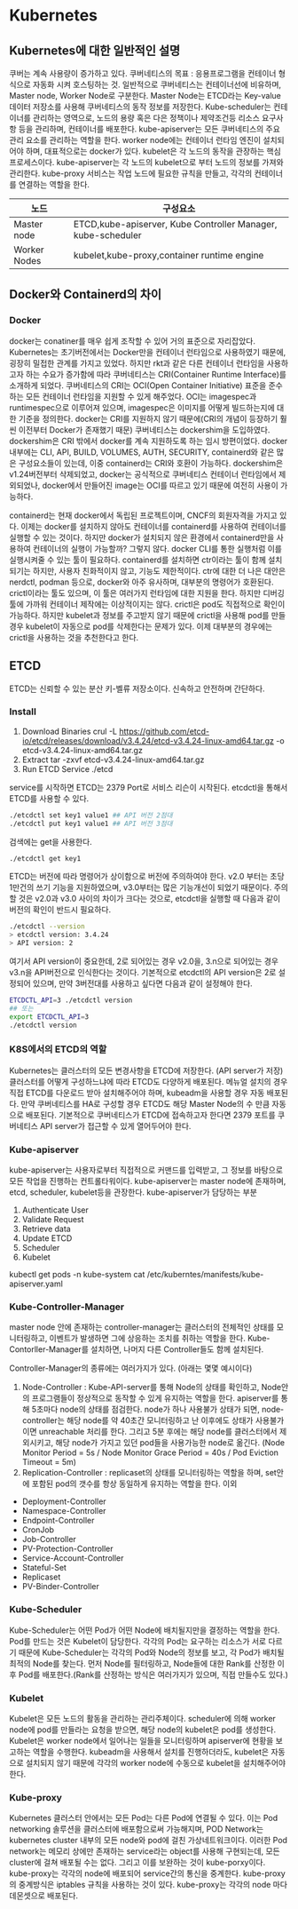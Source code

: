 # Kubernetes
## Kubernetes에 대한 일반적인 설명
쿠버는 계속 사용량이 증가하고 있다.
쿠버네티스의 목표 : 응용프로그램을 컨테이너 형식으로 자동화 시켜 호스팅하는 것.
일반적으로 쿠버네티스는 컨테이너선에 비유하며, Master node, Worker Node로 구분한다.
Master Node는 ETCD라는 Key-value 데이터 저장소를 사용해 쿠버네티스의 동작 정보를 저장한다.
Kube-scheduler는 컨테이너를 관리하는 영역으로, 노드의 용량 혹은 다은 정책이나 제약조건등 리소스 요구사항 등을 관리하며, 컨테이너를 배포한다.
kube-apiserver는 모든 쿠버네티스의 주요 관리 요소를 관리하는 역할을 한다.
worker node에는 컨테이너 런타임 엔진이 설치되어야 하며, 대표적으로는 docker가 있다.
kubelet은 각 노드의 동작을 관장하는 핵심 프로세스이다. kube-apiserver는 각 노드의 kubelet으로 부터 노드의 정보를 가져와 관리한다.
kube-proxy 서비스는 작업 노드에 필요한 규칙을 만들고, 각각의 컨테이너를 연결하는 역할을 한다.

노드|구성요소
-|-
Master node|ETCD,kube-apiserver, Kube Controller Manager, kube-scheduler
Worker Nodes|kubelet,kube-proxy,container runtime engine

## Docker와 Containerd의 차이
### Docker
docker는 conatiner를 매우 쉽게 조작할 수 있어 거의 표준으로 자리잡았다.
Kubernetes는 초기버전에서는 Docker만을 컨테이너 런타임으로 사용하였기 때문에, 굉장히 밀접한 관계를 가지고 있었다.
하지만 rkt과 같은 다른 컨테이너 런타임을 사용하고자 하는 수요가 증가함에 따라 쿠버네티스는 CRI(Container Runtime Interface)를 소개하게 되었다.
쿠버네티스의 CRI는 OCI(Open Container Initiative) 표준을 준수하는 모든 컨테이너 런타임을 지원할 수 있게 해주었다.
OCI는 imagespec과 runtimespec으로 이루어져 있으며, imagespec은 이미지를 어떻게 빌드하는지에 대한 기준을 정의한다.
docker는 CRI를 지원하지 않기 때문에(CRI의 개념이 등장하기 훨씬 이전부터 Docker가 존재했기 때문) 쿠버네티스는 dockershim을 도입하였다.
dockershim은 CRI 밖에서 docker를 계속 지원하도록 하는 임시 방편이었다.
docker 내부에는 CLI, API, BUILD, VOLUMES, AUTH, SECURITY, containerd와 같은 많은 구성요소들이 있는데, 이중 containerd는 CRI와 호환이 가능하다.
dockershim은 v1.24버전부터 삭제되었고, docker는 공식적으로 쿠버네티스 컨테이너 런타임에서 제외되었나, docker에서 만들어진 image는 OCI를 따르고 있기 때문에 여전히 사용이 가능하다.

containerd는 현재 docker에서 독립된 프로젝트이며, CNCF의 회원자격을 가지고 있다.
이제는 docker를 설치하지 않아도 컨테이너를 containerd를 사용하여 컨테이너를 실행할 수 있는 것이다.
하지만 docker가 설치되지 않은 환경에서 containerd만을 사용하여 컨테이너의 실행이 가능할까?
그렇지 않다. docker CLI를 통한 실행처럼 이를 실행시켜줄 수 있는 툴이 필요하다.
containerd를 설치하면 ctr이라는 툴이 함께 설치되기는 하지만, 사용자 친화적이지 않고, 기능도 제한적이다.
ctr에 대한 더 나은 대안은 nerdctl, podman 등으로, docker와 아주 유사하며, 대부분의 명령어가 호환된다.
crictl이라는 툴도 있으며, 이 툴은 여러가지 런타임에 대한 지원을 한다. 하지만 디버깅툴에 가까워 컨테이너 제작에는 이상적이지는 않다.
crictl은 pod도 직접적으로 확인이 가능하다. 하지만 kubelet과 정보를 주고받지 않기 때문에 crictl을 사용해 pod를 만들경우 kubelet이 자동으로 pod를 삭제한다는 문제가 있다.
이제 대부분의 경우에는 crictl을 사용하는 것을 추천한다고 한다.

## ETCD
ETCD는 신뢰할 수 있는 분산 키-벨류 저장소이다.
신속하고 안전하며 간단하다.
### Install
1. Download Binaries
   crul -L https://github.com/etcd-io/etcd/releases/download/v3.4.24/etcd-v3.4.24-linux-amd64.tar.gz -o etcd-v3.4.24-linux-amd64.tar.gz
2. Extract
   tar -zxvf etcd-v3.4.24-linux-amd64.tar.gz
3. Run ETCD Service
   ./etcd

service를 시작하면 ETCD는 2379 Port로 서비스 리슨이 시작된다.
etcdctl을 통해서 ETCD를 사용할 수 있다.
```bash
./etcdctl set key1 value1 ## API 버전 2점대
./etcdctl put key1 value1 ## API 버전 3점대
```
검색에는 get을 사용한다.
```bash
./etcdctl get key1
```
ETCD는 버전에 따라 명령어가 상이함으로 버전에 주의하여야 한다.
v2.0 부터는 초당 1만건의 쓰기 기능을 지원하였으며, v3.0부터는 많은 기능개선이 되었기 때문이다.
주의할 것은 v2.0과 v3.0 사이의 차이가 크다는 것으로, etcdctl을 실행할 때 다음과 같이 버전의 확인이 반드시 필요하다.
```bash
./etcdctl --version
> etcdctl version: 3.4.24
> API version: 2
```
여기서 API version이 중요한데, 2로 되어있는 경우 v2.0을, 3.n으로 되어있는 경우 v3.n을 API버전으로 인식한다는 것이다.
기본적으로 etcdctl의 API version은 2로 설정되어 있으며, 만약 3버전대를 사용하고 싶다면 다음과 같이 설정해야 한다.
```bash
ETCDCTL_API=3 ./etcdctl version
## 또는
export ETCDCTL_API=3
./etcdctl version
```

### K8S에서의 ETCD의 역할
Kubernetes는 클러스터의 모든 변경사항을 ETCD에 저장한다. (API server가 저장)
클러스터를 어떻게 구성하느냐에 따라 ETCD도 다양하게 배포된다.
메뉴얼 설치의 경우 직접 ETCD를 다운로드 받아 설치해주어야 하며, kubeadm을 사용할 경우 자동 배포된다.
만약 쿠버네티스를 HA로 구성할 경우 ETCD도 해당 Master Node의 수 만큼 자동으로 배포된다.
기본적으로 쿠버네티스가 ETCD에 접속하고자 한다면 2379 포트를 쿠버네티스 API server가 접근할 수 있게 열어두어야 한다.

### Kube-apiserver
kube-apiserver는 사용자로부터 직접적으로 커맨드를 입력받고, 그 정보를 바탕으로 모든 작업을 진행하는 컨트롤타워이다.
kube-apiserver는 master node에 존재하며, etcd, scheduler, kubelet등을 관장한다.
kube-apiserver가 담당하는 부분
1. Authenticate User
2. Validate Request
3. Retrieve data
4. Update ETCD
5. Scheduler
6. Kubelet

kubectl get pods -n kube-system
cat /etc/kuberntes/manifests/kube-apiserver.yaml

### Kube-Controller-Manager
master node 안에 존재하는 controller-manager는 클러스터의 전체적인 상태를 모니터링하고, 이벤트가 발생하면 그에 상응하는 조치를 취하는 역할을 한다.
Kube-Contorller-Manager를 설치하면, 나머지 다른 Controller들도 함께 설치된다.

Controller-Manager의 종류에는 여러가지가 있다. (아래는 몇몇 예시이다)
1. Node-Controller : Kube-API-server를 통해 Node의 상태를 확인하고, Node안의 프로그램들이 정상적으로 동작할 수 있게 유지하는 역할을 한다. apiserver를 통해 5초마다 node의 상태를 점검한다. node가 하나 사용불가 상태가 되면, node-controller는 해당 node를 약 40초간 모니터링하고 난 이후에도 상태가 사용불가이면 unreachable 처리를 한다. 그리고 5분 후에는 해당 node를 클러스터에서 제외시키고, 해당 node가 가지고 있던 pod들을 사용가능한 node로 옮긴다. (Node Monitor Period = 5s / Node Monitor Grace Period = 40s / Pod Eviction Timeout = 5m)
2. Replication-Controller : replicaset의 상태를 모니터링하는 역할을 하며, set안에 포함된 pod의 갯수를 항상 동일하게 유지하는 역할을 한다.
이외
- Deployment-Controller
- Namespace-Controller
- Endpoint-Controller
- CronJob
- Job-Controller
- PV-Protection-Controller
- Service-Account-Controller
- Stateful-Set
- Replicaset
- PV-Binder-Controller

### Kube-Scheduler
Kube-Scheduler는 어떤 Pod가 어떤 Node에 배치될지만을 결정하는 역할을 한다. Pod를 만드는 것은 Kubelet이 담당한다.
각각의 Pod는 요구하는 리소스가 서로 다르기 때문에 Kube-Scheduler는 각각의 Pod와 Node의 정보를 보고, 각 Pod가 배치될 최적의 Node를 찾는다.
먼저 Node를 필터링하고, Node들에 대한 Rank를 산정한 이후 Pod를 배포한다.(Rank를 산정하는 방식은 여러가지가 있으며, 직접 만들수도 있다.)

### Kubelet
Kubelet은 모든 노드의 활동을 관리하는 관리주체이다. scheduler에 의해 worker node에 pod를 만들라는 요청을 받으면, 해당 node의 kubelet은 pod를 생성한다.
Kubelet은 worker node에서 일어나는 일들을 모니터링하며 apiserver에 현황을 보고하는 역할을 수행한다.
kubeadm을 사용해서 설치를 진행하더라도, kubelet은 자동으로 설치되지 않기 때문에 각각의 worker node에 수동으로 kubelet을 설치해주어야 한다.

### Kube-proxy
Kubernetes 클러스터 안에서는 모든 Pod는 다른 Pod에 연결될 수 있다.
이는 Pod networking 솔루션을 클러스터에 배포함으로써 가능해지며, POD Network는 kubernetes cluster 내부의 모든 node와 pod에 걸친 가상네트워크이다.
이러한 Pod network는 메모리 상에만 존재하는 service라는 object를 사용해 구현되는데, 모든 cluster에 걸쳐 배포될 수는 없다. 그리고 이를 보완하는 것이 kube-porxy이다.
kube-proxy는 각각의 node에 배포되어 service간의 통신을 중계한다.
kube-proxy의 중계방식은 iptables 규칙을 사용하는 것이 있다.
kube-proxy는 각각의 node 마다 데몬셋으로 배포된다.

